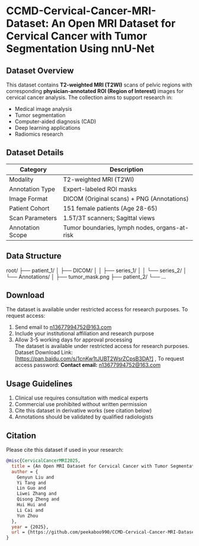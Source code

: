 # CCMD-Cervical-Cancer-MRI-Dataset: An Open MRI Dataset for Cervical Cancer with Tumor Segmentation Using nnU-Net

## Dataset Overview

This dataset contains **T2-weighted MRI (T2WI)** scans of pelvic regions with corresponding **physician-annotated ROI (Region of Interest)** images for cervical cancer analysis. The collection aims to support research in:

- Medical image analysis
- Tumor segmentation
- Computer-aided diagnosis (CAD)
- Deep learning applications
- Radiomics research

## Dataset Details

| Category          | Description                                  |
|-------------------|----------------------------------------------|
| Modality          | T2-weighted MRI (T2WI)                      |
| Annotation Type   | Expert-labeled ROI masks                    |
| Image Format      | DICOM (Original scans) + PNG (Annotations)  |
| Patient Cohort    | 151 female patients (Age 28-65)             |
| Scan Parameters   | 1.5T/3T scanners; Sagittal views            |
| Annotation Scope  | Tumor boundaries, lymph nodes, organs-at-risk |

## Data Structure
root/
├── patient_1/
│ ├── DICOM/
│ │ ├── series_1/
│ │ └── series_2/
│ └── Annotations/
│ ├── tumor_mask.png
├── patient_2/
└── ...


## Download

The dataset is available under restricted access for research purposes. To request access:  
1. Send email to [n13677994752@163.com](mailto:n13677994752@163.com)  
2. Include your institutional affiliation and research purpose  
3. Allow 3-5 working days for approval processing  
The dataset is available under restricted access for research purposes. Dataset Download Link: [https://pan.baidu.com/s/1cnKw1tJUBT2WsrZCpsB3DA?] , To request access password:
**Contact email:** [n13677994752@163.com](mailto:n13677994752@163.com)

## Usage Guidelines

1. Clinical use requires consultation with medical experts
2. Commercial use prohibited without written permission
3. Cite this dataset in derivative works (see citation below)
4. Annotations should be validated by qualified radiologists

## Citation

Please cite this dataset if used in your research:
```bibtex
@misc{CervicalCancerMRI2025,
  title = {An Open MRI Dataset for Cervical Cancer with Tumor Segmentation Using nnU-Net},
  author = {
    Genyun Liu and 
    Yi Tang and 
    Lin Guo and 
    Liwei Zhang and 
    Qisong Zheng and 
    Hui Hui and 
    Li Cai and 
    Yun Zhou
  },
  year = {2025},
  url = {https://github.com/peekaboo990/CCMD-Cervical-Cancer-MRI-Dataset},
}
